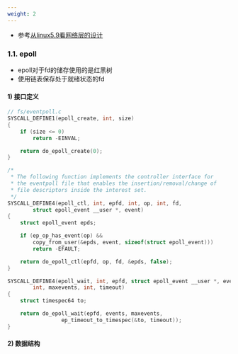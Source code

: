 ```yaml
---
weight: 2
---
```


- 参考[从linux5.9看网络层的设计](https://zhuanlan.zhihu.com/p/369460776)

### 1.1. epoll

- epoll对于fd的储存使用的是红黑树
- 使用链表保存处于就绪状态的fd

#### 1) 接口定义

```cpp
// fs/eventpoll.c
SYSCALL_DEFINE1(epoll_create, int, size)
{
	if (size <= 0)
		return -EINVAL;

	return do_epoll_create(0);
}

/*
 * The following function implements the controller interface for
 * the eventpoll file that enables the insertion/removal/change of
 * file descriptors inside the interest set.
 */
SYSCALL_DEFINE4(epoll_ctl, int, epfd, int, op, int, fd,
		struct epoll_event __user *, event)
{
	struct epoll_event epds;

	if (ep_op_has_event(op) &&
	    copy_from_user(&epds, event, sizeof(struct epoll_event)))
		return -EFAULT;

	return do_epoll_ctl(epfd, op, fd, &epds, false);
}

SYSCALL_DEFINE4(epoll_wait, int, epfd, struct epoll_event __user *, events,
		int, maxevents, int, timeout)
{
	struct timespec64 to;

	return do_epoll_wait(epfd, events, maxevents,
			     ep_timeout_to_timespec(&to, timeout));
}
```

#### 2) 数据结构

```cpp

```
